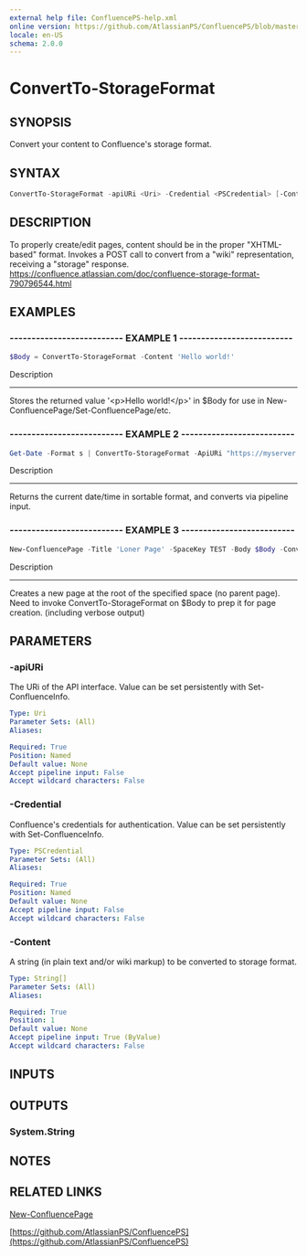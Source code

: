 ```yaml
---
external help file: ConfluencePS-help.xml
online version: https://github.com/AtlassianPS/ConfluencePS/blob/master/docs/en-US/ConvertTo-StorageFormat.md
locale: en-US
schema: 2.0.0
---
```


# ConvertTo-StorageFormat

## SYNOPSIS
Convert your content to Confluence's storage format.

## SYNTAX

```powershell
ConvertTo-StorageFormat -apiURi <Uri> -Credential <PSCredential> [-Content] <String>
```

## DESCRIPTION
To properly create/edit pages, content should be in the proper "XHTML-based" format.
Invokes a POST call to convert from a "wiki" representation, receiving a "storage" response.
https://confluence.atlassian.com/doc/confluence-storage-format-790796544.html

## EXAMPLES

### -------------------------- EXAMPLE 1 --------------------------
```powershell
$Body = ConvertTo-StorageFormat -Content 'Hello world!'
```

Description

-----------

Stores the returned value '\<p\>Hello world!\</p\>' in $Body for use in New-ConfluencePage/Set-ConfluencePage/etc.

### -------------------------- EXAMPLE 2 --------------------------
```powershell
Get-Date -Format s | ConvertTo-StorageFormat -ApiURi "https://myserver.com/wiki" -Credential $cred
```

Description

-----------

Returns the current date/time in sortable format, and converts via pipeline input.

### -------------------------- EXAMPLE 3 --------------------------
```powershell
New-ConfluencePage -Title 'Loner Page' -SpaceKey TEST -Body $Body -Convert -Verbose
```

Description

-----------

Creates a new page at the root of the specified space (no parent page).
Need to invoke ConvertTo-StorageFormat on $Body to prep it for page creation.
(including verbose output)

## PARAMETERS

### -apiURi
The URi of the API interface.
Value can be set persistently with Set-ConfluenceInfo.

```yaml
Type: Uri
Parameter Sets: (All)
Aliases:

Required: True
Position: Named
Default value: None
Accept pipeline input: False
Accept wildcard characters: False
```

### -Credential
Confluence's credentials for authentication.
Value can be set persistently with Set-ConfluenceInfo.

```yaml
Type: PSCredential
Parameter Sets: (All)
Aliases:

Required: True
Position: Named
Default value: None
Accept pipeline input: False
Accept wildcard characters: False
```

### -Content
A string (in plain text and/or wiki markup) to be converted to storage format.

```yaml
Type: String[]
Parameter Sets: (All)
Aliases:

Required: True
Position: 1
Default value: None
Accept pipeline input: True (ByValue)
Accept wildcard characters: False
```

## INPUTS

## OUTPUTS

### System.String

## NOTES

## RELATED LINKS

[New-ConfluencePage]()

[https://github.com/AtlassianPS/ConfluencePS](https://github.com/AtlassianPS/ConfluencePS)

